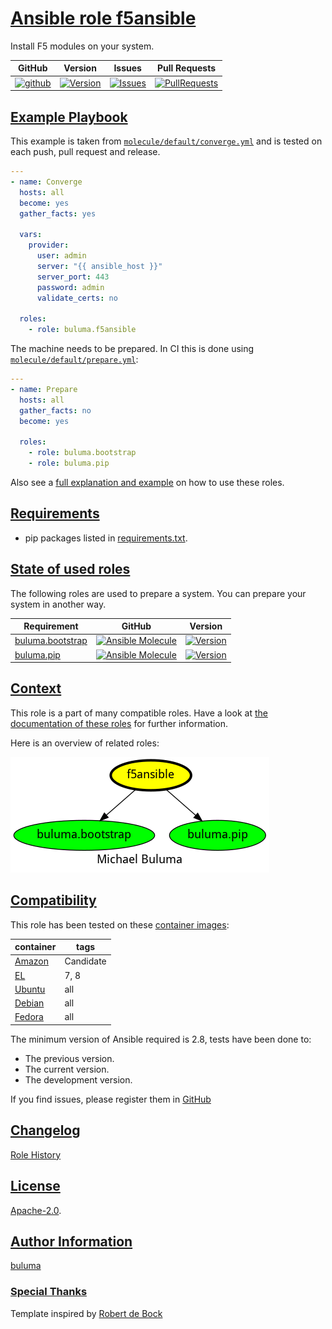 # [Ansible role f5ansible](#f5ansible)

Install F5 modules on your system.

|GitHub|Version|Issues|Pull Requests|
|------|-------|------|-------------|
|[![github](https://github.com/buluma/ansible-role-f5ansible/actions/workflows/molecule.yml/badge.svg)](https://github.com/buluma/ansible-role-f5ansible/actions/workflows/molecule.yml)|[![Version](https://img.shields.io/github/release/buluma/ansible-role-f5ansible.svg)](https://github.com/buluma/ansible-role-f5ansible/releases/)|[![Issues](https://img.shields.io/github/issues/buluma/ansible-role-f5ansible.svg)](https://github.com/buluma/ansible-role-f5ansible/issues/)|[![PullRequests](https://img.shields.io/github/issues-pr-closed-raw/buluma/ansible-role-f5ansible.svg)](https://github.com/buluma/ansible-role-f5ansible/pulls/)|

## [Example Playbook](#example-playbook)

This example is taken from [`molecule/default/converge.yml`](https://github.com/buluma/ansible-role-f5ansible/blob/master/molecule/default/converge.yml) and is tested on each push, pull request and release.

```yaml
---
- name: Converge
  hosts: all
  become: yes
  gather_facts: yes

  vars:
    provider:
      user: admin
      server: "{{ ansible_host }}"
      server_port: 443
      password: admin
      validate_certs: no

  roles:
    - role: buluma.f5ansible
```

The machine needs to be prepared. In CI this is done using [`molecule/default/prepare.yml`](https://github.com/buluma/ansible-role-f5ansible/blob/master/molecule/default/prepare.yml):

```yaml
---
- name: Prepare
  hosts: all
  gather_facts: no
  become: yes

  roles:
    - role: buluma.bootstrap
    - role: buluma.pip
```

Also see a [full explanation and example](https://buluma.github.io/how-to-use-these-roles.html) on how to use these roles.


## [Requirements](#requirements)

- pip packages listed in [requirements.txt](https://github.com/buluma/ansible-role-f5ansible/blob/master/requirements.txt).

## [State of used roles](#state-of-used-roles)

The following roles are used to prepare a system. You can prepare your system in another way.

| Requirement | GitHub | Version |
|-------------|--------|--------|
|[buluma.bootstrap](https://galaxy.ansible.com/buluma/bootstrap)|[![Ansible Molecule](https://github.com/buluma/ansible-role-bootstrap/actions/workflows/molecule.yml/badge.svg)](https://github.com/buluma/ansible-role-bootstrap/actions/workflows/molecule.yml)|[![Version](https://img.shields.io/github/release/buluma/ansible-role-bootstrap.svg)](https://github.com/shadowwalker/ansible-role-bootstrap)|
|[buluma.pip](https://galaxy.ansible.com/buluma/pip)|[![Ansible Molecule](https://github.com/buluma/ansible-role-pip/actions/workflows/molecule.yml/badge.svg)](https://github.com/buluma/ansible-role-pip/actions/workflows/molecule.yml)|[![Version](https://img.shields.io/github/release/buluma/ansible-role-pip.svg)](https://github.com/shadowwalker/ansible-role-pip)|

## [Context](#context)

This role is a part of many compatible roles. Have a look at [the documentation of these roles](https://buluma.github.io/) for further information.

Here is an overview of related roles:

![dependencies](https://raw.githubusercontent.com/buluma/ansible-role-f5ansible/png/requirements.png "Dependencies")

## [Compatibility](#compatibility)

This role has been tested on these [container images](https://hub.docker.com/u/buluma):

|container|tags|
|---------|----|
|[Amazon](https://hub.docker.com/repository/docker/buluma/amazonlinux/general)|Candidate|
|[EL](https://hub.docker.com/repository/docker/buluma/enterpriselinux/general)|7, 8|
|[Ubuntu](https://hub.docker.com/repository/docker/buluma/ubuntu/general)|all|
|[Debian](https://hub.docker.com/repository/docker/buluma/debian/general)|all|
|[Fedora](https://hub.docker.com/repository/docker/buluma/fedora/general)|all|

The minimum version of Ansible required is 2.8, tests have been done to:

- The previous version.
- The current version.
- The development version.

If you find issues, please register them in [GitHub](https://github.com/buluma/ansible-role-f5ansible/issues)

## [Changelog](#changelog)

[Role History](https://github.com/buluma/ansible-role-f5ansible/blob/master/CHANGELOG.md)

## [License](#license)

[Apache-2.0](https://github.com/buluma/ansible-role-f5ansible/blob/master/LICENSE).

## [Author Information](#author-information)

[buluma](https://buluma.github.io/)


### [Special Thanks](#special-thanks)

Template inspired by [Robert de Bock](https://github.com/robertdebock)
